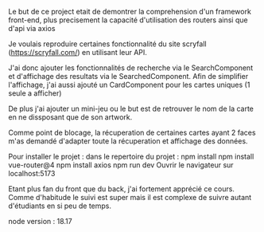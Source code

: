 Le but de ce project etait de demontrer la comprehension d'un framework front-end, plus precisement la capacité d'utilisation des routers ainsi que d'api via axios

Je voulais reproduire certaines fonctionnalité du site scryfall (https://scryfall.com/) en utilisant leur API.


J'ai donc ajouter les fonctionnalités de recherche via le SearchComponent et d'affichage des resultats via le SearchedComponent.
Afin de simplifier l'affichage, j'ai aussi ajouté un CardComponent pour les cartes uniques (1 seule a afficher)

De plus j'ai ajouter un mini-jeu ou le but est de retrouver le nom de la carte en ne dissposant que de son artwork.


Comme point de blocage, la récuperation de certaines cartes ayant 2 faces m'as demandé d'adapter toute la récuperation et affichage des données.

Pour installer le projet : 
dans le repertoire du projet :
npm install
npm install vue-router@4
npm install axios
npm run dev
Ouvrir le navigateur sur localhost:5173


Etant plus fan du front que du back, j'ai fortement apprécié ce cours. Comme d'habitude le suivi est super mais il est complexe de suivre autant d'étudiants en si peu de temps.

node version : 18.17
